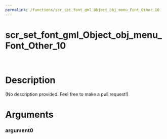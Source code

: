 ```yaml
---
permalink: /functions/scr_set_font_gml_Object_obj_menu_Font_Other_10
---
```

# scr_set_font_gml_Object_obj_menu_Font_Other_10  
&nbsp;  
# Description  
(No description provided. Feel free to make a pull request!) 
&nbsp;  
# Arguments
### argument0

&nbsp;    


